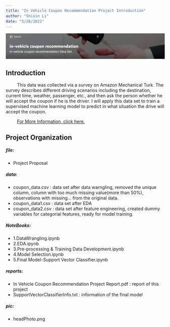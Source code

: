 ```yaml
---
title: "In Vehicle Coupon Recommendation Project Introduction"
author: "Shixin Li"
date: "5/28/2021"
---
```


![](pic/headPhoto.png)

## Introduction

&nbsp;&nbsp;&nbsp;&nbsp;&nbsp;&nbsp;&nbsp;&nbsp;
This data was collected via a survey on Amazon Mechanical Turk. The survey describes different driving scenarios including the destination, current time, weather, passenger, etc., and then ask the person whether he will accept the coupon if he is the driver. I will apply this data set to train a supervised machine learning model to predict in what situation the drive will accept the coupon. 

&nbsp;&nbsp;&nbsp;&nbsp;&nbsp;&nbsp;&nbsp;&nbsp;
[For More Information, click here.](https://archive.ics.uci.edu/ml/datasets/in-vehicle+coupon+recommendation)


## Project Organization

##### file: 
* Project Proposal 

##### data:
* coupon_data.csv : data set after data warngling, removed the unique column, column with too much missing value(more than 50%), observations with missing... from the original data.
* coupon_data1.csv : data set after EDA
* coupon_data2.csv : data set after feature engineering, created dummy variables for categorial features, ready for model training. 

##### NoteBooks:
* 1.DataWrangling.ipynb
* 2.EDA.ipynb
* 3.Pre-processing & Training Data Development.ipynb
* 4.Model Selection.ipynb
* 5.Final Model-Support Vector Classifier.ipynb

##### reports:
* In Vehicle Coupon Recommendation Project Report.pdf : report of this project
* SupportVectorClassifierInfo.txt : information of the final model

##### pic:
* headPhoto.png
